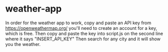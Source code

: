 # weather-app
In order for the weather app to work, copy and paste an API key from https://openweathermap.org/ you'll need to create an account for a key, which is free. Then copy and paste the key into script.js on the second line where it says "INSERT_API_KEY" Then search for any city and it will show you the weather.
